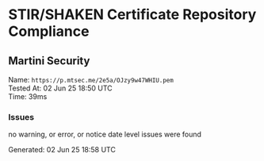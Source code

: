 # STIR/SHAKEN Certificate Repository Compliance

## Martini Security

Name: `https://p.mtsec.me/2e5a/OJzy9w47WHIU.pem`\
Tested At: 02 Jun 25 18:50 UTC\
Time: 39ms

### Issues

no warning, or error, or notice date level issues were found

Generated: 02 Jun 25 18:58 UTC